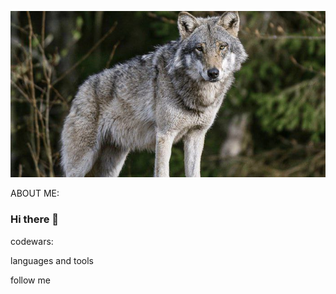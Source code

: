 
![HEADER](https://github.com/VolodiaTutko/VolodiaTutko/blob/main/assets/photo_2023-06-27_18-04-25.jpg)



ABOUT ME:
### Hi there 👋



codewars:



languages and tools



follow me 
